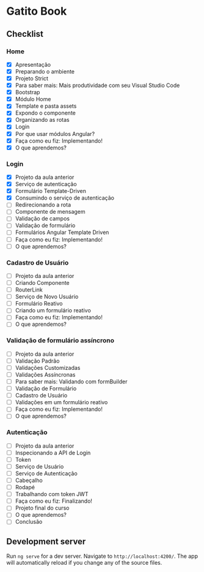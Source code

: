 # Gatito Book
## Checklist
### Home
- [x] Apresentação
- [x] Preparando o ambiente
- [x] Projeto Strict
- [x] Para saber mais: Mais produtividade com seu Visual Studio Code
- [x] Bootstrap
- [x] Módulo Home
- [x] Template e pasta assets
- [x] Expondo o componente
- [x] Organizando as rotas
- [x] Login
- [x] Por que usar módulos Angular?
- [x] Faça como eu fiz: Implementando!
- [x] O que aprendemos?

### Login
- [x] Projeto da aula anterior
- [x] Serviço de autenticação
- [x] Formulário Template-Driven
- [x] Consumindo o serviço de autenticação
- [ ] Redirecionando a rota
- [ ] Componente de mensagem
- [ ] Validação de campos
- [ ] Validação de formulário
- [ ] Formulários Angular Template Driven
- [ ] Faça como eu fiz: Implementando!
- [ ] O que aprendemos?

### Cadastro de Usuário
- [ ] Projeto da aula anterior
- [ ] Criando Componente
- [ ] RouterLink
- [ ] Serviço de Novo Usuário
- [ ] Formulário Reativo
- [ ] Criando um formulário reativo
- [ ] Faça como eu fiz: Implementando!
- [ ] O que aprendemos?

### Validação de formulário assíncrono

- [ ] Projeto da aula anterior
- [ ] Validação Padrão
- [ ] Validações Customizadas
- [ ] Validações Assíncronas
- [ ] Para saber mais: Validando com formBuilder
- [ ] Validação de Formulário
- [ ] Cadastro de Usuário
- [ ] Validações em um formulário reativo
- [ ] Faça como eu fiz: Implementando!
- [ ] O que aprendemos?

### Autenticação
- [ ] Projeto da aula anterior
- [ ] Inspecionando a API de Login
- [ ] Token
- [ ] Serviço de Usuário
- [ ] Serviço de Autenticação
- [ ] Cabeçalho
- [ ] Rodapé
- [ ] Trabalhando com token JWT
- [ ] Faça como eu fiz: Finalizando!
- [ ] Projeto final do curso
- [ ] O que aprendemos?
- [ ] Conclusão

## Development server

Run `ng serve` for a dev server. Navigate to `http://localhost:4200/`. The app will automatically reload if you change any of the source files.
